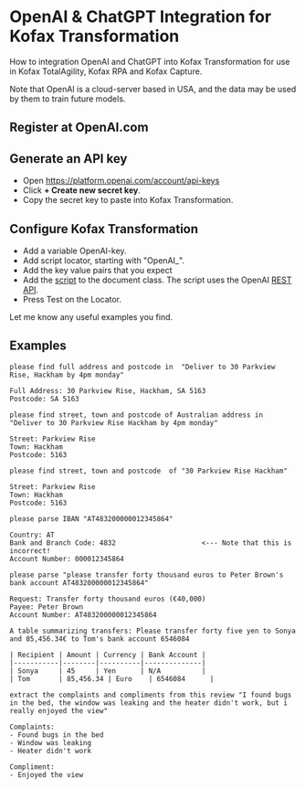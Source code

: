 # OpenAI & ChatGPT Integration for Kofax Transformation
How to integration OpenAI and ChatGPT into Kofax Transformation for use in Kofax TotalAgility, Kofax RPA and Kofax Capture.  

Note that OpenAI is a cloud-server based in USA, and the data may be used by them to train future models.

## Register at OpenAI.com

## Generate an API key
* Open https://platform.openai.com/account/api-keys
* Click **+ Create new secret key**.
* Copy the secret key to paste into Kofax Transformation.

## Configure Kofax Transformation

* Add a variable OpenAI-key.
* Add script locator, starting with "OpenAI_".
* Add the key value pairs that you expect
* Add the [script](OpenAI.vb) to the document class. The script uses the OpenAI [REST API](https://platform.openai.com/docs/api-reference/introduction).
* Press Test on the Locator.

Let me know any useful examples you find.

## Examples
```
please find full address and postcode in  "Deliver to 30 Parkview Rise, Hackham by 4pm monday"

Full Address: 30 Parkview Rise, Hackham, SA 5163
Postcode: SA 5163
```
```
please find street, town and postcode of Australian address in  "Deliver to 30 Parkview Rise Hackham by 4pm monday"

Street: Parkview Rise
Town: Hackham
Postcode: 5163
```
```
please find street, town and postcode  of "30 Parkview Rise Hackham"

Street: Parkview Rise
Town: Hackham
Postcode: 5163
```
```
please parse IBAN "AT483200000012345864"

Country: AT 
Bank and Branch Code: 4832                     <--- Note that this is incorrect!
Account Number: 000012345864
```
```
please parse "please transfer forty thousand euros to Peter Brown's bank account AT483200000012345864"

Request: Transfer forty thousand euros (€40,000)
Payee: Peter Brown 
Account Number: AT483200000012345864
```
```
A table summarizing transfers: Please transfer forty five yen to Sonya and 85,456.34€ to Tom's bank account 6546084

| Recipient | Amount | Currency | Bank Account |
|-----------|--------|----------|--------------|
| Sonya     | 45     | Yen      | N/A          |
| Tom       | 85,456.34 | Euro    | 6546084      |
```
```
extract the complaints and compliments from this review "I found bugs in the bed, the window was leaking and the heater didn't work, but i really enjoyed the view"

Complaints: 
- Found bugs in the bed
- Window was leaking
- Heater didn't work

Compliment: 
- Enjoyed the view
```
